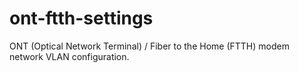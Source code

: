 # ont-ftth-settings
ONT (Optical Network Terminal) / Fiber to the Home (FTTH) modem network VLAN configuration.
